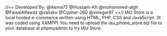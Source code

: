 //== Developed By: @ikema77 @Hussam-Kh @mohammed-algh @FaisalAlfawaz @valisku @Cypher-260 @vinegar97 ==//
IAU Store is a local hosted e-commerce written using HTML, PHP, CSS and JavaScript. (It was coded using XAMPP)
You need to upload the iau_phone_store.sql file to your database at phpmyadmin to try IAU Store.